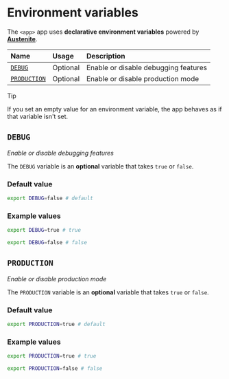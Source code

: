 # Environment variables

The `<app>` app uses **declarative environment variables** powered by
**[Austenite]**.

[austenite]: https://github.com/ezzatron/austenite

| Name                        | Usage    | Description                          |
| :-------------------------- | :------- | :----------------------------------- |
| [`DEBUG`](#debug)           | Optional | Enable or disable debugging features |
| [`PRODUCTION`](#production) | Optional | Enable or disable production mode    |

<!-- prettier-ignore-start -->

> [!TIP]
> If you set an empty value for an environment variable, the app behaves as if that variable isn't set.

<!-- prettier-ignore-end -->

## `DEBUG`

_Enable or disable debugging features_

The `DEBUG` variable is an **optional** variable that takes `true` or `false`.

### Default value

```sh
export DEBUG=false # default
```

### Example values

```sh
export DEBUG=true # true
```

```sh
export DEBUG=false # false
```

## `PRODUCTION`

_Enable or disable production mode_

The `PRODUCTION` variable is an **optional** variable that takes `true` or
`false`.

### Default value

```sh
export PRODUCTION=true # default
```

### Example values

```sh
export PRODUCTION=true # true
```

```sh
export PRODUCTION=false # false
```
